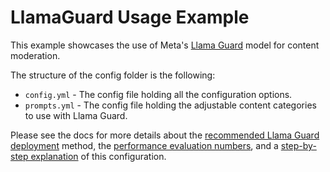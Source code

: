 # LlamaGuard Usage Example

This example showcases the use of Meta's [Llama Guard](https://ai.meta.com/research/publications/llama-guard-llm-based-input-output-safeguard-for-human-ai-conversations/) model for content moderation.

The structure of the config folder is the following:

- `config.yml` - The config file holding all the configuration options.
- `prompts.yml` - The config file holding the adjustable content categories to use with Llama Guard.

Please see the docs for more details about the [recommended Llama Guard deployment](./../../../docs/user_guides/advanced/llama-guard-deployment.md#self-hosting-llama-guard-using-vllm) method, the [performance evaluation numbers](./../../../docs/evaluation/README.md#llamaguard-based-moderation-rails-performance), and a [step-by-step explanation](./../../../docs/user_guides/guardrails-library.md#llama-guard-based-content-moderation) of this configuration.
